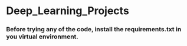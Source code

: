 # Deep_Learning_Projects
### Before trying any of the code, install the requirements.txt in you virtual environment.
